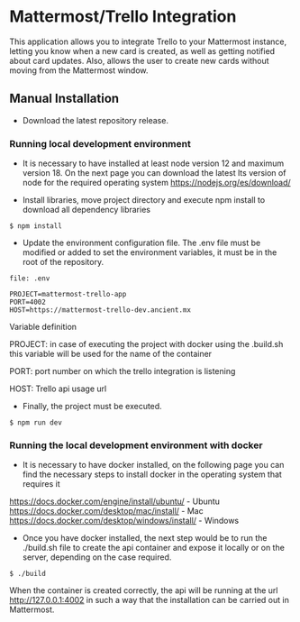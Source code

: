 # Mattermost/Trello Integration

This application allows you to integrate Trello to your 
Mattermost instance, letting you know when a new 
card is created, as well as getting notified about card 
updates. 
Also, allows the user to create new cards without 
moving from the Mattermost window.

## Manual Installation
*  Download the latest repository release.

### Running local development environment

* It is necessary to have installed at least node version 12 and maximum version 18.
On the next page you can download the latest lts version of node for the required operating system https://nodejs.org/es/download/

*  Install libraries, move project directory and execute npm install to download all dependency libraries

```
$ npm install
```

*  Update the environment configuration file. The .env file must be modified or added to set the environment variables, it must be in the root of the repository.

```
file: .env

PROJECT=mattermost-trello-app
PORT=4002
HOST=https://mattermost-trello-dev.ancient.mx
```

Variable definition

PROJECT: in case of executing the project with docker using the .build.sh this variable will be used for the name of the container

PORT: port number on which the trello integration is listening

HOST: Trello api usage url

* Finally, the project must be executed.

```
$ npm run dev
```

### Running the local development environment with docker

* It is necessary to have docker installed, on the following page you can find the necessary steps to install docker in the operating system that requires it

https://docs.docker.com/engine/install/ubuntu/ - Ubuntu
https://docs.docker.com/desktop/mac/install/ - Mac
https://docs.docker.com/desktop/windows/install/ - Windows

* Once you have docker installed, the next step would be to run the ./build.sh file to create the api container and expose it locally or on the server, depending on the case required.

```
$ ./build
```

When the container is created correctly, the api will be running at the url http://127.0.0.1:4002
in such a way that the installation can be carried out in Mattermost.
